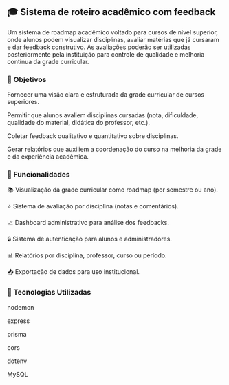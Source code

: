 ## 🎓 Sistema de roteiro acadêmico com feedback
Um sistema de roadmap acadêmico voltado para cursos de nível superior, onde alunos podem visualizar disciplinas, avaliar matérias que já cursaram e dar feedback construtivo. As avaliações poderão ser utilizadas posteriormente pela instituição para controle de qualidade e melhoria contínua da grade curricular.

### 📌 Objetivos
Fornecer uma visão clara e estruturada da grade curricular de cursos superiores.

Permitir que alunos avaliem disciplinas cursadas (nota, dificuldade, qualidade do material, didática do professor, etc.).

Coletar feedback qualitativo e quantitativo sobre disciplinas.

Gerar relatórios que auxiliem a coordenação do curso na melhoria da grade e da experiência acadêmica.

### 🚀 Funcionalidades
📚 Visualização da grade curricular como roadmap (por semestre ou ano).

⭐ Sistema de avaliação por disciplina (notas e comentários).

📈 Dashboard administrativo para análise dos feedbacks.

🔒 Sistema de autenticação para alunos e administradores.

📊 Relatórios por disciplina, professor, curso ou período.

📥 Exportação de dados para uso institucional.

### 🧱 Tecnologias Utilizadas
nodemon

express

prisma

cors

dotenv

MySQL
